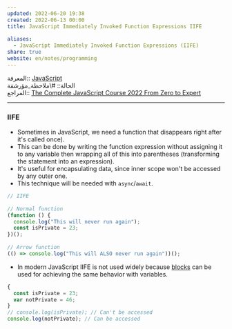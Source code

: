 ```yaml
---  
updated: 2022-06-20 19:38  
created: 2022-06-13 00:00  
title: JavaScript Immediately Invoked Function Expressions IIFE  
  
aliases:  
  - JavaScript Immediately Invoked Function Expressions (IIFE)  
share: true  
website: en/notes/programming  
---  
```

  
المعرفة:: [JavaScript](JavaScript)  
الحالة:: #\ملاحظة_مؤرشفة  
المراجع:: [The Complete JavaScript Course 2022 From Zero to Expert](The%20Complete%20JavaScript%20Course%202022%20From%20Zero%20to%20Expert)  
  
---  
  
### IIFE  
  
- Sometimes in JavaScript, we need a function that disappears right after it's called once).  
- This can be done by writing the function expression without assigning it to any variable then wrapping all of this into parentheses (transforming the statement into an expression).  
- It's useful for encapsulating data, since inner scope won't be accessed by any outer one.  
- This technique will be needed with `async`/`await`.  
  
```js  
// IIFE  
  
// Normal function  
(function () {  
  console.log("This will never run again");  
  const isPrivate = 23;  
})();  
  
// Arrow function  
(() => console.log("This will ALSO never run again"))();  
```  
  
- In modern JavaScript IIFE is not used widely because [blocks](,%20JavaScript%20Scoping#Block%20ES6) can be used for achieving the same behavior with variables.  
  
```js  
{  
  const isPrivate = 23;  
  var notPrivate = 46;  
}  
// console.log(isPrivate); // Can't be accessed  
console.log(notPrivate); // Can be accessed  
```  
